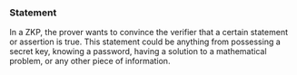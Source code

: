 ### Statement

In a ZKP, the prover wants to convince the verifier that a certain statement or assertion is true. This statement could be anything from possessing a secret key, knowing a password, having a solution to a mathematical problem, or any other piece of information.